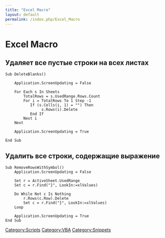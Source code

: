 ```yaml
---
title: "Excel Macro"
layout: default
permalink: /index.php/Excel_Macro
---
```


# Excel Macro


## Удаляет все пустые строки на всех листах

```tera term macro
Sub DeleteBlanks()

    Application.ScreenUpdating = False

    For Each s In Sheets
        TotalRows = s.UsedRange.Rows.Count
        For i = TotalRows To 1 Step -1
           If (s.Cells(i, 1) = "") Then
                s.Rows(i).Delete
           End If
        Next i
    Next

    Application.ScreenUpdating = True

End Sub
```

## Удалить все строки, содержащие выражение

```maple
Sub RemoveRowsWithSymbol()
    Application.ScreenUpdating = False

    Set r = ActiveSheet.UsedRange
    Set c = r.Find("}", LookIn:=xlValues)

    Do While Not c Is Nothing
        r.Rows(c.Row).Delete
        Set c = r.Find("}", LookIn:=xlValues)
    Loop

    Application.ScreenUpdating = True
End Sub
```

[Category:Scripts](Category_Scripts)
[Category:VBA](Category_VBA)
[Category:Snippets](Category_Snippets)